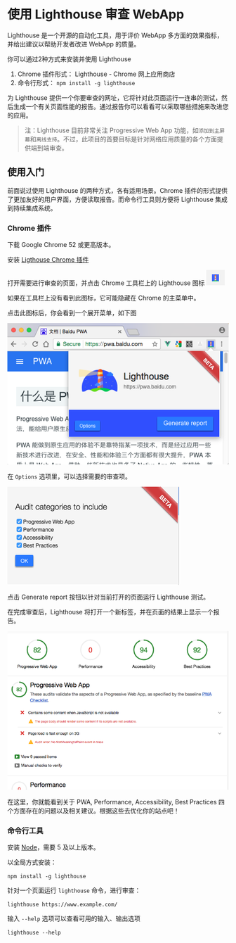 # 使用 Lighthouse 审查 WebApp

Lighthouse 是一个开源的自动化工具，用于评价 WebApp 多方面的效果指标，并给出建议以帮助开发者改进 WebApp 的质量。

你可以通过2种方式来安装并使用 Lighthouse

1. Chrome 插件形式： Lighthouse - Chrome 网上应用商店
2. 命令行形式： `npm install -g lighthouse`

为 Lighthouse 提供一个你要审查的网址，它将针对此页面运行一连串的测试，然后生成一个有关页面性能的报告。通过报告你可以看看可以采取哪些措施来改进您的应用。

> 注：Lighthouse 目前非常关注 Progressive Web App 功能，如`添加到主屏幕`和`离线支持`。不过，此项目的首要目标是针对网络应用质量的各个方面提供端到端审查。

## 使用入门

前面说过使用 Lighthouse 的两种方式，各有适用场景。Chrome 插件的形式提供了更加友好的用户界面，方便读取报告。而命令行工具则方便将 Lighthouse 集成到持续集成系统。

### Chrome 插件

下载 Google Chrome 52 或更高版本。

安装 [Ligthouse Chrome 插件](https://security.stackexchange.com/questions/20803/how-does-ssl-tls-work)

打开需要进行审查的页面，并点击 Chrome 工具栏上的 Lighthouse 图标 ![icon](./images/lighthouse-ext.png)

如果在工具栏上没有看到此图标，它可能隐藏在 Chrome 的主菜单中。

点击此图标后，你会看到一个展开菜单，如下图

![menu](./images/lighthouse-show.png)

在 `Options` 选项里，可以选择需要的审查项。

![menu](./images/lighthouse-option.png)

点击 Generate report 按钮以针对当前打开的页面运行 Lighthouse 测试。

在完成审查后，Lighthouse 将打开一个新标签，并在页面的结果上显示一个报告。

![report](./images/lighthouse-report.png)

在这里，你就能看到关于 PWA, Performance, Accessibility, Best Practices 四个方面存在的问题以及相关建议。根据这些去优化你的站点吧！

### 命令行工具

安装 [Node](https://nodejs.org/zh-cn/download/)，需要 5 及以上版本。

以全局方式安装：

```npm
npm install -g lighthouse
```

针对一个页面运行 `lighthouse` 命令，进行审查：

```shell
lighthouse https://www.example.com/
```

输入 `--help` 选项可以查看可用的输入、输出选项

```shell
lighthouse --help
```
